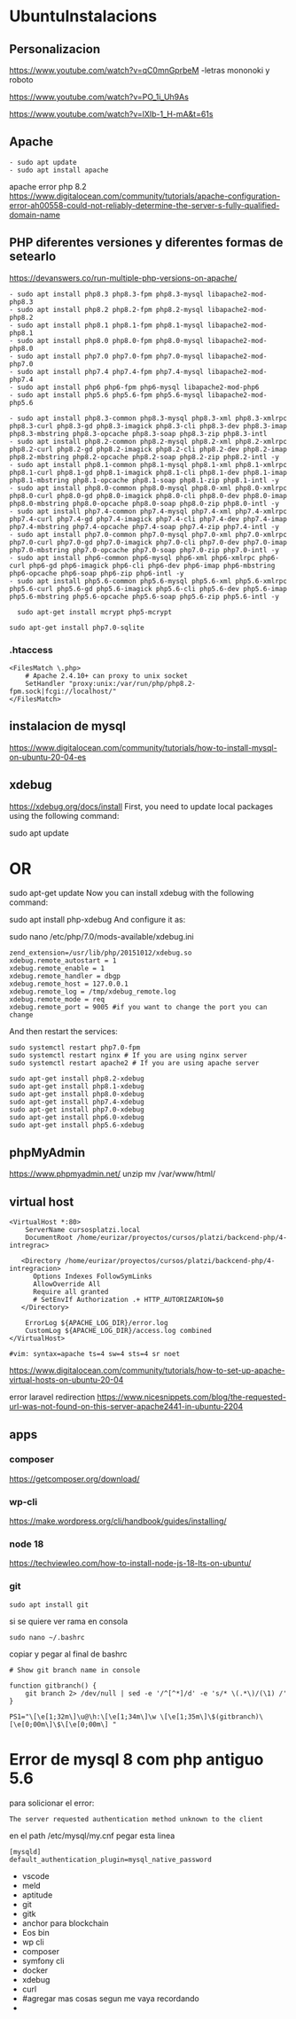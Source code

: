 # UbuntuInstalacions

## Personalizacion
https://www.youtube.com/watch?v=qC0mnGprbeM
-letras mononoki y roboto

https://www.youtube.com/watch?v=PO_1i_Uh9As

https://www.youtube.com/watch?v=lXIb-1_H-mA&t=61s

## Apache
```
- sudo apt update
- sudo apt install apache
```

apache error php 8.2
https://www.digitalocean.com/community/tutorials/apache-configuration-error-ah00558-could-not-reliably-determine-the-server-s-fully-qualified-domain-name


## PHP diferentes versiones y diferentes formas de setearlo
https://devanswers.co/run-multiple-php-versions-on-apache/
```
- sudo apt install php8.3 php8.3-fpm php8.3-mysql libapache2-mod-php8.3
- sudo apt install php8.2 php8.2-fpm php8.2-mysql libapache2-mod-php8.2
- sudo apt install php8.1 php8.1-fpm php8.1-mysql libapache2-mod-php8.1
- sudo apt install php8.0 php8.0-fpm php8.0-mysql libapache2-mod-php8.0
- sudo apt install php7.0 php7.0-fpm php7.0-mysql libapache2-mod-php7.0
- sudo apt install php7.4 php7.4-fpm php7.4-mysql libapache2-mod-php7.4
- sudo apt install php6 php6-fpm php6-mysql libapache2-mod-php6
- sudo apt install php5.6 php5.6-fpm php5.6-mysql libapache2-mod-php5.6

- sudo apt install php8.3-common php8.3-mysql php8.3-xml php8.3-xmlrpc php8.3-curl php8.3-gd php8.3-imagick php8.3-cli php8.3-dev php8.3-imap php8.3-mbstring php8.3-opcache php8.3-soap php8.3-zip php8.3-intl
- sudo apt install php8.2-common php8.2-mysql php8.2-xml php8.2-xmlrpc php8.2-curl php8.2-gd php8.2-imagick php8.2-cli php8.2-dev php8.2-imap php8.2-mbstring php8.2-opcache php8.2-soap php8.2-zip php8.2-intl -y
- sudo apt install php8.1-common php8.1-mysql php8.1-xml php8.1-xmlrpc php8.1-curl php8.1-gd php8.1-imagick php8.1-cli php8.1-dev php8.1-imap php8.1-mbstring php8.1-opcache php8.1-soap php8.1-zip php8.1-intl -y
- sudo apt install php8.0-common php8.0-mysql php8.0-xml php8.0-xmlrpc php8.0-curl php8.0-gd php8.0-imagick php8.0-cli php8.0-dev php8.0-imap php8.0-mbstring php8.0-opcache php8.0-soap php8.0-zip php8.0-intl -y
- sudo apt install php7.4-common php7.4-mysql php7.4-xml php7.4-xmlrpc php7.4-curl php7.4-gd php7.4-imagick php7.4-cli php7.4-dev php7.4-imap php7.4-mbstring php7.4-opcache php7.4-soap php7.4-zip php7.4-intl -y
- sudo apt install php7.0-common php7.0-mysql php7.0-xml php7.0-xmlrpc php7.0-curl php7.0-gd php7.0-imagick php7.0-cli php7.0-dev php7.0-imap php7.0-mbstring php7.0-opcache php7.0-soap php7.0-zip php7.0-intl -y
- sudo apt install php6-common php6-mysql php6-xml php6-xmlrpc php6-curl php6-gd php6-imagick php6-cli php6-dev php6-imap php6-mbstring php6-opcache php6-soap php6-zip php6-intl -y
- sudo apt install php5.6-common php5.6-mysql php5.6-xml php5.6-xmlrpc php5.6-curl php5.6-gd php5.6-imagick php5.6-cli php5.6-dev php5.6-imap php5.6-mbstring php5.6-opcache php5.6-soap php5.6-zip php5.6-intl -y

  sudo apt-get install mcrypt php5-mcrypt

sudo apt-get install php7.0-sqlite

```
### .htaccess
```
<FilesMatch \.php>
    # Apache 2.4.10+ can proxy to unix socket
    SetHandler "proxy:unix:/var/run/php/php8.2-fpm.sock|fcgi://localhost/"
</FilesMatch>
```
## instalacion de mysql
https://www.digitalocean.com/community/tutorials/how-to-install-mysql-on-ubuntu-20-04-es

## xdebug
https://xdebug.org/docs/install
First, you need to update local packages using the following command:

sudo apt update
# OR
sudo apt-get update
Now you can install xdebug with the following command:

sudo apt install php-xdebug
And configure it as:

sudo nano /etc/php/7.0/mods-available/xdebug.ini

```
zend_extension=/usr/lib/php/20151012/xdebug.so
xdebug.remote_autostart = 1
xdebug.remote_enable = 1
xdebug.remote_handler = dbgp
xdebug.remote_host = 127.0.0.1
xdebug.remote_log = /tmp/xdebug_remote.log
xdebug.remote_mode = req
xdebug.remote_port = 9005 #if you want to change the port you can change 
```
And then restart the services:
```
sudo systemctl restart php7.0-fpm
sudo systemctl restart nginx # If you are using nginx server
sudo systemctl restart apache2 # If you are using apache server
```

```
sudo apt-get install php8.2-xdebug
sudo apt-get install php8.1-xdebug
sudo apt-get install php8.0-xdebug
sudo apt-get install php7.4-xdebug
sudo apt-get install php7.0-xdebug
sudo apt-get install php6.0-xdebug
sudo apt-get install php5.6-xdebug
```
## phpMyAdmin
https://www.phpmyadmin.net/
unzip
mv /var/www/html/

## virtual host
```
<VirtualHost *:80>
    ServerName cursosplatzi.local
    DocumentRoot /home/eurizar/proyectos/cursos/platzi/backcend-php/4-intregrac>

   <Directory /home/eurizar/proyectos/cursos/platzi/backcend-php/4-intregracion>
      Options Indexes FollowSymLinks
      AllowOverride All
      Require all granted
      # SetEnvIf Authorization .+ HTTP_AUTORIZARION=$0
   </Directory>

    ErrorLog ${APACHE_LOG_DIR}/error.log
    CustomLog ${APACHE_LOG_DIR}/access.log combined
</VirtualHost>

#vim: syntax=apache ts=4 sw=4 sts=4 sr noet
```
https://www.digitalocean.com/community/tutorials/how-to-set-up-apache-virtual-hosts-on-ubuntu-20-04


error laravel redirection
https://www.nicesnippets.com/blog/the-requested-url-was-not-found-on-this-server-apache2441-in-ubuntu-2204
## apps

### composer
https://getcomposer.org/download/
### wp-cli
https://make.wordpress.org/cli/handbook/guides/installing/
### node 18
https://techviewleo.com/how-to-install-node-js-18-lts-on-ubuntu/

### git
```
sudo apt install git
```
si se quiere ver rama en consola 
```
sudo nano ~/.bashrc
```
copiar y pegar al final de bashrc
```
# Show git branch name in console

function gitbranch() {
    git branch 2> /dev/null | sed -e '/^[^*]/d' -e 's/* \(.*\)/(\1) /'
}

PS1="\[\e[1;32m\]\u@\h:\[\e[1;34m\]\w \[\e[1;35m\]\$(gitbranch)\[\e[0;00m\]\$\[\e[0;00m\] "
```

# Error de mysql 8 com php antiguo 5.6 

para solicionar el error:

```
The server requested authentication method unknown to the client
```

en el path /etc/mysql/my.cnf pegar esta linea

```
[mysqld]
default_authentication_plugin=mysql_native_password

```

- vscode
- meld
- aptitude
- git
- gitk
- anchor para blockchain
- Eos bin
- wp cli
- composer
- symfony cli
- docker
- xdebug
- curl
- #agregar mas cosas segun me vaya recordando
- 
